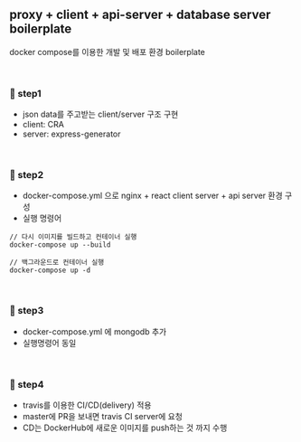 ## proxy + client + api-server + database server boilerplate

docker compose를 이용한 개발 및 배포 환경 boilerplate

<br>

### 🌈 step1

-   json data를 주고받는 client/server 구조 구현
-   client: CRA
-   server: express-generator

<br>

### 🌈 step2

-   docker-compose.yml 으로 nginx + react client server + api server 환경 구성
-   실행 명령어

```
// 다시 이미지를 빌드하고 컨테이너 실행
docker-compose up --build

// 백그라운드로 컨테이너 실행
docker-compose up -d

```

<br>

### 🌈 step3

-   docker-compose.yml 에 mongodb 추가
-   실행명령어 동일

<br>

### 🌈 step4

-   travis를 이용한 CI/CD(delivery) 적용
-   master에 PR을 보내면 travis CI server에 요청
-   CD는 DockerHub에 새로운 이미지를 push하는 것 까지 수행
